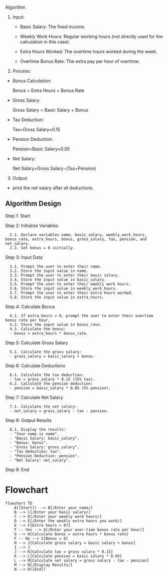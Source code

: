 Algorithm
1. Input:

   - Basic Salary: The fixed income.

   - Weekly Work Hours: Regular working hours (not directly used for the calculation in this case).

   - Extra Hours Worked: The overtime hours worked during the week.

   - Overtime Bonus Rate: The extra pay per hour of overtime.
2. Process:

 - Bonus Calculation:

      Bonus = Extra Hours × Bonus Rate

  - Gross Salary:

       Gross Salary = Basic Salary + Bonus

  - Tax Deduction:

      Tax=Gross Salary×0.15

  - Pension Deduction:

      Pension=Basic Salary×0.05

  - Net Salary:

     Net Salary=Gross Salary−(Tax+Pension)
    
3. Output:

  - print the net salary after all deductions.


## Algorithm Design 

Step 1: Start

Step 2: Initialize Variables

      2.1. Declare variables name, basic_salary, weekly_work_hours, bonus_rate, extra_hours, bonus, gross_salary, tax, pension, and net_salary.
      2.2. Set bonus = 0 initially.

Step 3: Input Data

      3.1. Prompt the user to enter their name.
      3.2. Store the input value in name.
      3.3. Prompt the user to enter their basic salary.
      3.4. Store the input value in basic_salary.
      3.5. Prompt the user to enter their weekly work hours.
      3.6. Store the input value in weekly_work_hours.
      3.7. Prompt the user to enter their extra hours worked.
      3.8. Store the input value in extra_hours.

Step 4: Calculate Bonus
      
      4.1. If extra_hours > 0, prompt the user to enter their overtime bonus rate per hour.
      4.2. Store the input value in bonus_rate.
      4.3. Calculate the bonus:
      - bonus = extra_hours * bonus_rate.

Step 5: Calculate Gross Salary

      5.1. Calculate the gross salary:
      - gross_salary = basic_salary + bonus.

Step 6: Calculate Deductions

      6.1. Calculate the tax deduction:
      - tax = gross_salary * 0.15 (15% tax).
      6.2. Calculate the pension deduction:
      - pension = basic_salary * 0.05 (5% pension).

Step 7: Calculate Net Salary

      7.1. Calculate the net salary:
      - net_salary = gross_salary - tax - pension.

Step 8: Output Results

      8.1. Display the results:
      - "Your name is name".
      - "Basic Salary: basic_salary".
      - "Bonus: bonus".
      - "Gross Salary: gross_salary".
      - "Tax Deduction: tax".
      - "Pension Deduction: pension".
      - "Net Salary: net_salary".

Step 9: End

# Flowchart 

```mermaid
flowchart TD
    A([Start]) --> B[/Enter your name/]
    B --> C[/Enter your basic salary/]
    C --> D[/Enter your weekly work hours/]
    D --> E[/Enter the weekly extra hours you work/]
    E --> F{Extra hours > 0?}
    F -- Yes --> G[/Enter your over-time bonus rate per hour/]
    G --> H[Calculate bonus = extra hours * bonus rate]
    F -- No --> I[Bonus = 0]
    H --> J[Calculate gross salary = basic salary + bonus]
    I --> J
    J --> K[Calculate tax = gross salary * 0.15]
    K --> L[Calculate pension = basic salary * 0.05]
    L --> M[Calculate net salary = gross salary - tax - pension]
    M --> N[/Display Results/]
    N --> O([End])
